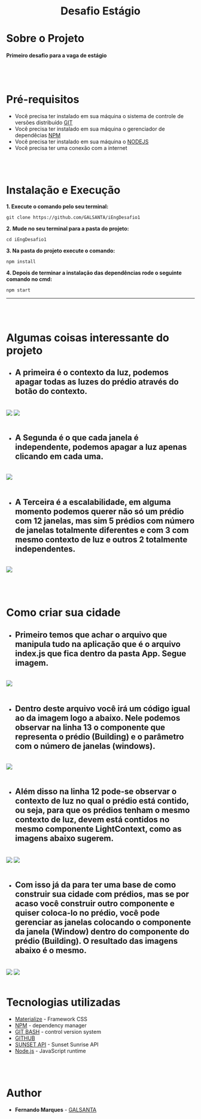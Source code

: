 <h1 align="center"><strong>Desafio Estágio</strong></h1>

# Sobre o Projeto

#### Primeiro desafio para a vaga de estágio 

<br/>
<br/>

# Pré-requisitos

* Você precisa ter instalado em sua máquina o sistema de controle de versões distribuído [GIT](https://git-scm.com/)
* Você precisa ter instalado em sua máquina o gerenciador de dependêcias [NPM](https://www.npmjs.com/get-npm)
* Você precisa ter instalado em sua máquina o [NODEJS](https://nodejs.org/pt-br/)
* Você precisa ter uma conexão com a internet

<br/>
<br/>

# Instalação e Execução

<b>1. Execute o comando pelo seu terminal:</b>

```
git clone https://github.com/GALSANTA/iEngDesafio1
```
<b>2. Mude no seu terminal para a pasta do projeto:</b>

```
cd iEngDesafio1
```

<b>3. Na pasta do projeto execute o comando:</b>

```
npm install
```

<b>4. Depois de terminar a instalação das dependências rode o seguinte comando no cmd: </b>

```
npm start
```

---

<br/>
<br/>


# Algumas coisas interessante do projeto

* ## A primeira é o contexto da luz, podemos apagar todas as luzes do prédio através do botão do contexto.
<br/>
<img align="center" src="./about/home.png" />
<img align="center" src="./about/home2.png" />
<br/>
<br/>

* ## A Segunda é o que cada janela é independente, podemos apagar a luz apenas clicando em cada uma.
<br>
<img align="center" src="./about/luz.png">
<br/>
<br/>

* ## A Terceira é a escalabilidade, em alguma momento podemos querer não só um prédio com 12 janelas, mas sim 5 prédios com número de janelas totalmente diferentes e com 3 com mesmo contexto de luz e outros 2 totalmente independentes.
<br>
<img align="center" src="./about/city.png">
<br/>
<br/>


<br/>
<br/>

# Como criar sua cidade

* ## Primeiro temos que achar o arquivo que manipula tudo na aplicação que é o arquivo index.js que fica dentro da pasta App. Segue imagem.
<br>
<img align="center" src="./about/arquivos.png">
<br/>
<br/>

* ## Dentro deste arquivo você irá um código igual ao da imagem logo a abaixo. Nele podemos observar na linha 13 o componente que representa o prédio (Building) e o parâmetro com o número de janelas (windows). 
<br/>
<img align="center" src="./about/codigo.png">
<br/>
<br/>

* ## Além disso na linha 12 pode-se observar o contexto de luz no qual o prédio está contido, ou seja, para que os prédios tenham o mesmo contexto de luz, devem está contidos no mesmo componente LightContext, como as imagens abaixo sugerem.
<br/>
<img align="center" src="./about/2prediosOFF.png">
<img align="center" src="./about/codigo2.png">
<br/>
<br/>

* ## Com isso já da para ter uma base de como construir sua cidade com prédios, mas se por acaso você construir outro componente e quiser coloca-lo no prédio, você pode gerenciar as janelas colocando o componente da janela (Window) dentro do componente do prédio (Building). O resultado das imagens abaixo é o mesmo.

<br/>
<img align="center" src="./about/codigo.png">
<img align="center" src="./about/codigo3.png">

<br/>
<br/>


# Tecnologias utilizadas

* [Materialize](https://materializecss.com/getting-started.html) - Framework CSS
* [NPM](https://www.npmjs.com/get-npm) - dependency manager
* [GIT BASH](https://git-scm.com/) - control version system
* [GITHUB ](https://github.com/)
* [SUNSET API](https://sunrise-sunset.org/api) - Sunset Sunrise API
* [Node.js](https://nodejs.org/en/) - JavaScript runtime


<br/>
<br/>

# Author

* **Fernando Marques**  - [GALSANTA](https://github.com/GALSANTA)
